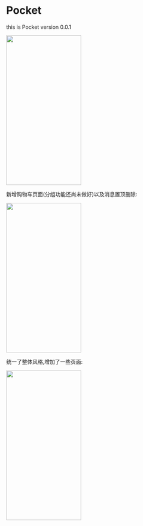 # Pocket
this is Pocket version 0.0.1

<img src="https://github.com/Ffffvf/Pocket/blob/master/pocket-ec/src/main/assets/gif/untitled.gif" width="200" height="400"/>

新增购物车页面(分组功能还尚未做好)以及消息置顶删除:

<img src="https://github.com/Ffffvf/Pocket/blob/master/pocket-ec/src/main/assets/gif/shopCart.gif" width="200" height="400"/>

统一了整体风格,增加了一些页面:

<img src="https://github.com/Ffffvf/Pocket/blob/brvah/pocket-ec/src/main/assets/gif/message.gif" width="200" height="400"/>
